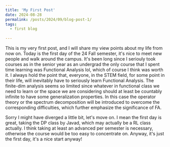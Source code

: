 ```yaml
---
title: 'My First Post'
date: 2024-08-28
permalink: /posts/2024/09/blog-post-1/
tags:
  - first blog
  
---
```


This is my very first post, and I will share my view points about my life from now on. Today is the first day of the 24 Fall semester, it's nice to meet new people and walk around the campus. It's been long since I seriouly took courses as in the senior year as an undergrad the only course that I spent time learning was Functional Analysis lol, which of course I think was worth it. I always hold the point that, everyone, in the STEM field, for some point in their life, will inevitably have to seriously learn Functional Analysis. The finite-dim analysis seems so limited since whatever in functional class we need to learn or the space we are considering should at least be countably infinite to have some generalization properties. In this case the operator theory or the spectrum decomposition will be introduced to overcome the corresponding difficulties, which further emphasize the significance of FA.         

Sorry I might have diverged a little bit, let's move on. I mean the first day is great, taking the DP class by Javad, which may actually be a RL class actually. I think taking at least an advanced per semester is necessary, otherwise the course would be too easy to concentrate on. Anyway, it's just the first day, it's a nice start anyway!